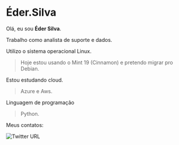# Éder.Silva

Olá, eu sou **Éder Silva**.  

Trabalho como analista de suporte e dados.	

Utilizo o sistema operacional Linux.
> Hoje estou usando o Mint 19 (Cinnamon) e pretendo migrar pro Debian.

Estou estudando cloud.
> Azure e Aws.

Linguagem de programação
> Python.

Meus contatos:

![Twitter URL](https://img.shields.io/twitter/url?style=social&url=HeavyEder)
